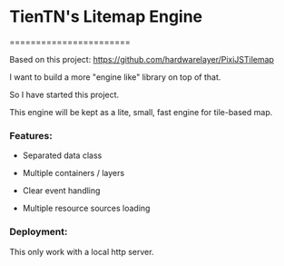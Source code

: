 # TienTN's Litemap Engine
=======================

Based on this project: https://github.com/hardwarelayer/PixiJSTilemap

I want to build a more "engine like" library on top of that.

So I have started this project.

This engine will be kept as a lite, small, fast engine for tile-based map.

### Features:

* Separated data class

* Multiple containers / layers

* Clear event handling

* Multiple resource sources loading

### Deployment:

This only work with a local http server.
